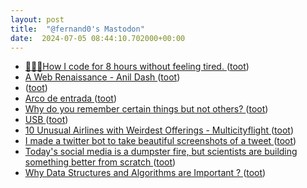 ```yaml
---
layout: post
title:  "@fernand0's Mastodon"
date:  2024-07-05 08:44:10.702000+00:00
---
```

*  [👨🏻‍💻How I code for 8 hours without feeling tired. ](https://amirdiafi.medium.com/how-i-code-for-8-hours-without-feeling-tired-3d2b22f917a) ([toot](https://mastodon.social/@fernand0/112732998906619871))
*  [A Web Renaissance - Anil Dash ](https://www.anildash.com/2022/04/13/a-web-renaissance) ([toot](https://mastodon.social/@fernand0/112731221360778811))
*  [ ](https://todon.eu/@mondadientes) ([toot](https://mastodon.social/@fernand0/112729470459307675))
*  [Arco de entrada ](https://www.flickr.com/photos/fernand0/53817273698) ([toot](https://mastodon.social/@fernand0/112729425128346943))
*  [Why do you remember certain things but not others? ](https://www.futurity.org/human-memory-3212912-2) ([toot](https://mastodon.social/@fernand0/112729366892933199))
*  [USB ](https://avecesunafoto.wordpress.com/2024/07/04/usb) ([toot](https://mastodon.social/@fernand0/112729341858802262))
*  [10 Unusual Airlines with Weirdest Offerings - Multicityflight ](https://multicityflights.com/unusual-airlines-with-weirdest-offerings) ([toot](https://mastodon.social/@fernand0/112729066367384930))
*  [I made a twitter bot to take beautiful screenshots of a tweet ](https://dev.to/dhravya/i-made-a-twitter-bot-to-take-beautiful-screenshots-of-a-tweet-3kk) ([toot](https://mastodon.social/@fernand0/112728918696074657))
*  [Today's social media is a dumpster fire, but scientists are building something better from scratch ](https://www.sciencefocus.com/news/social-media-scientist-build-better-platform?ref=refin) ([toot](https://mastodon.social/@fernand0/112728775970812557))
*  [Why Data Structures and Algorithms are Important ? ](https://dev.to/codewithsom/why-data-structures-and-algorithms-are-important--24n) ([toot](https://mastodon.social/@fernand0/112728007206534751))
